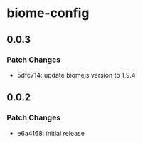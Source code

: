 # biome-config

## 0.0.3

### Patch Changes

- 5dfc714: update biomejs version to 1.9.4

## 0.0.2

### Patch Changes

- e6a4168: initial release
